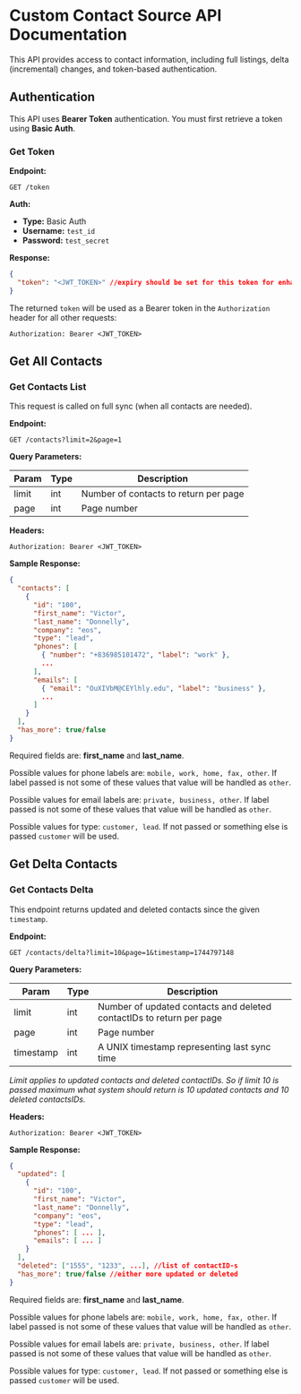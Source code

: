 # Custom Contact Source API Documentation

This API provides access to contact information, including full listings, delta (incremental) changes, and token-based authentication.

## Authentication

This API uses **Bearer Token** authentication. You must first retrieve a token using **Basic Auth**.

### Get Token

**Endpoint:**

```
GET /token
```

**Auth:**

- **Type:** Basic Auth  
- **Username:** `test_id`  
- **Password:** `test_secret`  

**Response:**
```json
{
  "token": "<JWT_TOKEN>" //expiry should be set for this token for enhanced security
}
```

The returned `token` will be used as a Bearer token in the `Authorization` header for all other requests:

```
Authorization: Bearer <JWT_TOKEN>
```

## Get All Contacts

### Get Contacts List

This request is called on full sync (when all contacts are needed).

**Endpoint:**

```
GET /contacts?limit=2&page=1
```

**Query Parameters:**

| Param  | Type   | Description              |
|--------|--------|--------------------------|
| limit  | int    | Number of contacts to return per page |
| page   | int    | Page number              |


**Headers:**

```
Authorization: Bearer <JWT_TOKEN>
```

**Sample Response:**
```json
{
  "contacts": [
    {
      "id": "100",
      "first_name": "Victor",
      "last_name": "Donnelly",
      "company": "eos",
      "type": "lead",
      "phones": [
        { "number": "+836985101472", "label": "work" },
        ...
      ],
      "emails": [
        { "email": "OuXIVbM@CEYlhly.edu", "label": "business" },
        ...
      ]
    }
  ],
  "has_more": true/false
}
``` 
Required fields are: **first_name** and **last_name**. 

Possible values for phone labels are: `mobile, work, home, fax, other`. If label passed is not some of these values that value will be handled as `other`.

Possible values for email labels are: `private, business, other`. If label passed is not some of these values that value will be handled as `other`. 

Possible values for type: `customer, lead`. If not passed or something else is passed `customer` will be used.

## Get Delta Contacts

### Get Contacts Delta

This endpoint returns updated and deleted contacts since the given `timestamp`.

**Endpoint:**

```
GET /contacts/delta?limit=10&page=1&timestamp=1744797148
```

**Query Parameters:**

| Param     | Type | Description                                                              |
|-----------|------|------------------------------------------------------------------------- |
| limit     | int  | Number of updated contacts and deleted contactIDs to return per page     |
| page      | int  | Page number                                                              |
| timestamp | int  | A UNIX timestamp representing last sync time                             |


*Limit applies to updated contacts and deleted contactIDs. So if limit 10 is passed maximum what system should return is 10 updated contacts and 10 deleted contactsIDs.*


**Headers:**

```
Authorization: Bearer <JWT_TOKEN>
```

**Sample Response:**
```json
{
  "updated": [
    {
      "id": "100",
      "first_name": "Victor",
      "last_name": "Donnelly",
      "company": "eos",
      "type": "lead",
      "phones": [ ... ],
      "emails": [ ... ]
    }
  ],
  "deleted": ["1555", "1233", ...], //list of contactID-s
  "has_more": true/false //either more updated or deleted
}
```

Required fields are: **first_name** and **last_name**. 

Possible values for phone labels are: `mobile, work, home, fax, other`. If label passed is not some of these values that value will be handled as `other`.

Possible values for email labels are: `private, business, other`. If label passed is not some of these values that value will be handled as `other`. 

Possible values for type: `customer, lead`. If not passed or something else is passed `customer` will be used. 
